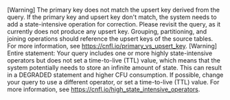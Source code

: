 [Warning] The primary key does not match the upsert key derived from the query. If the primary key and upsert key don't match, the system needs to add a state-intensive operation for correction. Please revisit the query, as it currently does not produce any upsert key. Grouping, partitioning, and joining operations should reference the upsert keys of the source tables. For more information, see https://cnfl.io/primary_vs_upsert_key.
[Warning] Entire statement: Your query includes one or more highly state-intensive operators but does not set a time-to-live (TTL) value, which means that the system potentially needs to store an infinite amount of state. This can result in a DEGRADED statement and higher CFU consumption. If possible, change your query to use a different operator, or set a time-to-live (TTL) value. For more information, see https://cnfl.io/high_state_intensive_operators.